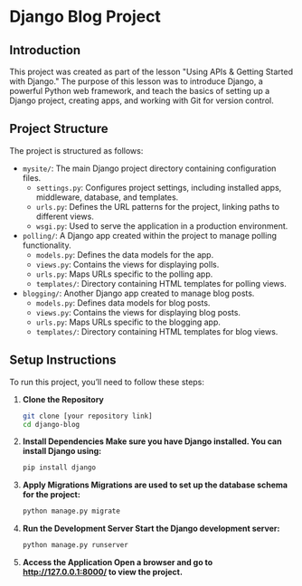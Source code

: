 # Django Blog Project

## Introduction
This project was created as part of the lesson "Using APIs & Getting Started with Django." The purpose of this lesson was to introduce Django, a powerful Python web framework, and teach the basics of setting up a Django project, creating apps, and working with Git for version control.

## Project Structure
The project is structured as follows:
- `mysite/`: The main Django project directory containing configuration files.
  - `settings.py`: Configures project settings, including installed apps, middleware, database, and templates.
  - `urls.py`: Defines the URL patterns for the project, linking paths to different views.
  - `wsgi.py`: Used to serve the application in a production environment.
- `polling/`: A Django app created within the project to manage polling functionality.
  - `models.py`: Defines the data models for the app.
  - `views.py`: Contains the views for displaying polls.
  - `urls.py`: Maps URLs specific to the polling app.
  - `templates/`: Directory containing HTML templates for polling views.
- `blogging/`: Another Django app created to manage blog posts.
  - `models.py`: Defines data models for blog posts.
  - `views.py`: Contains the views for displaying blog posts.
  - `urls.py`: Maps URLs specific to the blogging app.
  - `templates/`: Directory containing HTML templates for blog views.

## Setup Instructions
To run this project, you’ll need to follow these steps:

1. **Clone the Repository**
   ```bash
   git clone [your repository link]
   cd django-blog

2. **Install Dependencies Make sure you have Django installed. You can install Django using:**
   ```bash
   pip install django

3. **Apply Migrations Migrations are used to set up the database schema for the project:**
   ```bash
   python manage.py migrate

4. **Run the Development Server Start the Django development server:**
   ```bash
   python manage.py runserver

5. **Access the Application Open a browser and go to http://127.0.0.1:8000/ to view the project.**
